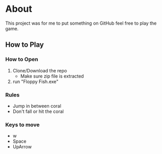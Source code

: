 # About
This project was for me to put something on GitHub feel free to play the game.
## How to Play
### How to Open
1. Clone/Download the repo
   - Make sure zip file is extracted
1. run "Floppy Fish.exe"
### Rules
- Jump in between coral
- Don't fall or hit the coral
### Keys to move
- w
- Space
- UpArrow
